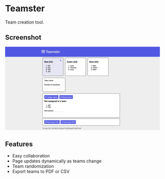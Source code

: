 # Teamster

Team creation tool.

## Screenshot

![screenshot](https://raw.githubusercontent.com/tf3/teamster/master/screenshot.png)

## Features

- Easy collaboration
- Page updates dynamically as teams change
- Team randomization
- Export teams to PDF or CSV
